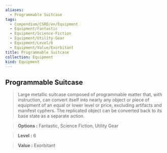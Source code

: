 ```yaml
---
aliases:
  - Programmable Suitcase
tags:
  - Compendium/CSRD/en/Equipment
  - Equipment/Fantastic
  - Equipment/Science-Fiction
  - Equipment/Utility-Gear
  - Equipment/Level/6
  - Equipment/Value/Exorbitant
title: Programmable Suitcase
collection: Equipment
kind: Equipment
---
```

## Programmable Suitcase    
    
>Large metallic suitcase composed of programmable matter that, with instruction, can convert itself into nearly any object or piece of equipment of an equal or lower level or price, excluding artifacts and manifest cyphers. The replicated object can be converted back to its base state as a separate action.    
> **Options :** Fantastic, Science Fiction, Utility Gear    
> **Level :** 6    
> **Value :** Exorbitant